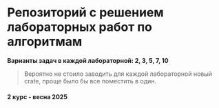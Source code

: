 # Репозиторий с решением лабораторных работ по алгоритмам

**Варианты задач в каждой лабораторной: 2, 3, 5, 7, 10**

> Вероятно не стоило заводить для каждой лабораторной новый crate, проще было бы все поместить в один.

#### 2 курс - весна 2025